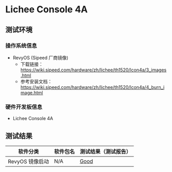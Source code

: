 # Lichee Console 4A

## 测试环境

### 操作系统信息

- RevyOS (Sipeed 厂商镜像)
    - 下载链接：https://wiki.sipeed.com/hardware/zh/lichee/th1520/lcon4a/3_images.html
    - 参考安装文档：https://wiki.sipeed.com/hardware/zh/lichee/th1520/lcon4a/4_burn_image.html

### 硬件开发板信息

- Lichee Console 4A

## 测试结果

| 软件分类        | 软件包名 | 测试结果（测试报告） |
|-------------|----------|--------------------|
| RevyOS 镜像启动 | N/A    | [Good][RevyOS]     |

[RevyOS]: ./RevyOS/README.md